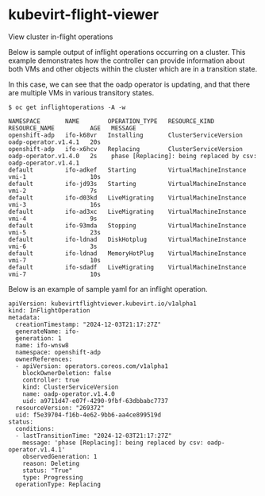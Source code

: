 # kubevirt-flight-viewer


View cluster in-flight operations

Below is sample output of inflight operations occurring on a cluster. This
example demonstrates how the controller can provide information about both
VMs and other objects within the cluster which are in a transition state.

In this case, we can see that the oadp operator is updating, and that there
are multiple VMs in various transitory states.

```
$ oc get inflightoperations -A -w

NAMESPACE       NAME        OPERATION_TYPE   RESOURCE_KIND           RESOURCE_NAME          AGE   MESSAGE
openshift-adp   ifo-k68vr   Installing       ClusterServiceVersion   oadp-operator.v1.4.1   20s    
openshift-adp   ifo-x6hcv   Replacing        ClusterServiceVersion   oadp-operator.v1.4.0   2s    phase [Replacing]: being replaced by csv: oadp-operator.v1.4.1
default         ifo-adkef   Starting         VirtualMachineInstance  vmi-1                  10s
default         ifo-jd93s   Starting         VirtualMachineInstance  vmi-2                  7s
default         ifo-d03kd   LiveMigrating    VirtualMachineInstance  vmi-3                  16s
default         ifo-ad3xc   LiveMigrating    VirtualMachineInstance  vmi-4                  9s
default         ifo-93mda   Stopping         VirtualMachineInstance  vmi-5                  23s
default         ifo-ldnad   DiskHotplug      VirtualMachineInstance  vmi-6                  3s
default         ifo-ldnad   MemoryHotPlug    VirtualMachineInstance  vmi-7                  10s
default         ifo-sdadf   LiveMigrating    VirtualMachineInstance  vmi-7                  10s
```

Below is an example of sample yaml for an inflight operation.

```
apiVersion: kubevirtflightviewer.kubevirt.io/v1alpha1
kind: InFlightOperation
metadata:
  creationTimestamp: "2024-12-03T21:17:27Z"
  generateName: ifo-
  generation: 1
  name: ifo-wnsw8
  namespace: openshift-adp
  ownerReferences:
  - apiVersion: operators.coreos.com/v1alpha1
    blockOwnerDeletion: false
    controller: true
    kind: ClusterServiceVersion
    name: oadp-operator.v1.4.0
    uid: a9711d47-e07f-4290-9fbf-63dbbabc7737
  resourceVersion: "269372"
  uid: f5e39704-f16b-4e62-9bb6-aa4ce899519d
status:
  conditions:
  - lastTransitionTime: "2024-12-03T21:17:27Z"
    message: 'phase [Replacing]: being replaced by csv: oadp-operator.v1.4.1'
    observedGeneration: 1
    reason: Deleting
    status: "True"
    type: Progressing
  operationType: Replacing

```
